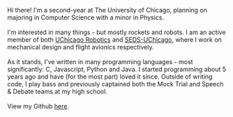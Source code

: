Hi there! I'm a second-year at The University of Chicago, planning on majoring in Computer Science with a minor in Physics.
<br><br>
I'm interested in many things - but mostly rockets and robots. I am an active member of both [UChicago Robotics](https://uchicagorobotics.webflow.io/) and [SEDS-UChicago](https://seds.org/), where I work on mechanical design and flight avionics respectively.
<br><br>
As it stands, I've written in many programming languages - most significantly: C, Javascript, Python and Java. I started programming about 5 years ago and have (for the most part) loved it since.
Outside of writing code, I play bass and previously captained both the Mock Trial and Speech & Debate teams at my high school.
<br><br>
View my Github [here](https://github.com/knightss27).